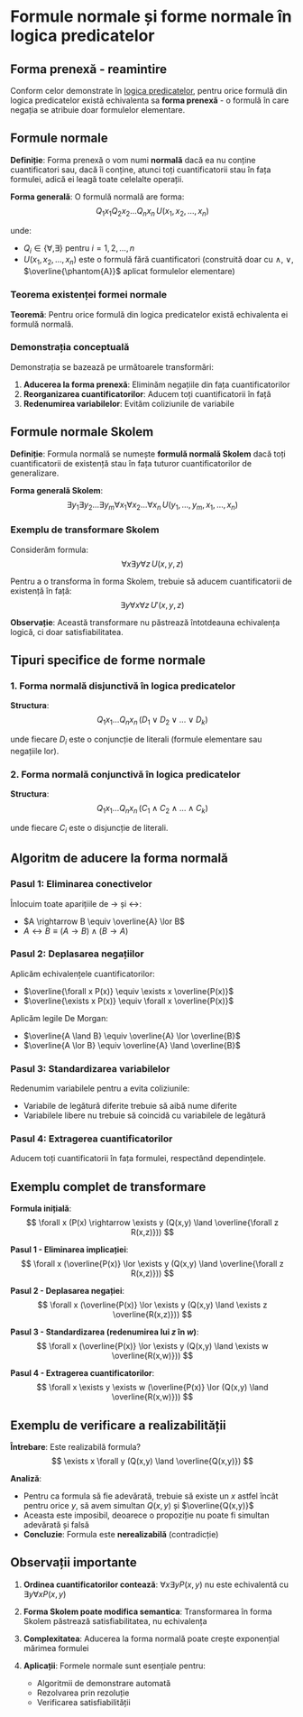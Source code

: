 # Formule normale și forme normale în logica predicatelor

## Forma prenexă - reamintire

Conform celor demonstrate în [logica predicatelor](/logica/logica-predicatelor), pentru orice formulă din logica predicatelor există echivalenta sa **forma prenexă** - o formulă în care negația se atribuie doar formulelor elementare.

## Formule normale

**Definiție**: Forma prenexă o vom numi **normală** dacă ea nu conține cuantificatori sau, dacă îi conține, atunci toți cuantificatorii stau în fața formulei, adică ei leagă toate celelalte operații.

**Forma generală**: O formulă normală are forma:
$$
Q_1 x_1 Q_2 x_2 \ldots Q_n x_n \, U(x_1, x_2, \ldots, x_n)
$$

unde:
- $Q_i \in \{\forall, \exists\}$ pentru $i = 1, 2, \ldots, n$
- $U(x_1, x_2, \ldots, x_n)$ este o formulă fără cuantificatori (construită doar cu $\land$, $\lor$, $\overline{\phantom{A}}$ aplicat formulelor elementare)

### Teorema existenței formei normale

**Teoremă**: Pentru orice formulă din logica predicatelor există echivalenta ei formulă normală.

### Demonstrația conceptuală

Demonstrația se bazează pe următoarele transformări:

1. **Aducerea la forma prenexă**: Eliminăm negațiile din fața cuantificatorilor
2. **Reorganizarea cuantificatorilor**: Aducem toți cuantificatorii în față
3. **Redenumirea variabilelor**: Evităm coliziunile de variabile

## Formule normale Skolem

**Definiție**: Formula normală se numește **formulă normală Skolem** dacă toți cuantificatorii de existență stau în fața tuturor cuantificatorilor de generalizare.

**Forma generală Skolem**:
$$
\exists y_1 \exists y_2 \ldots \exists y_m \forall x_1 \forall x_2 \ldots \forall x_n \, U(y_1, \ldots, y_m, x_1, \ldots, x_n)
$$

### Exemplu de transformare Skolem

Considerăm formula:
$$
\forall x \exists y \forall z \, U(x,y,z)
$$

Pentru a o transforma în forma Skolem, trebuie să aducem cuantificatorii de existență în față:
$$
\exists y \forall x \forall z \, U'(x, y, z)
$$

**Observație**: Această transformare nu păstrează întotdeauna echivalența logică, ci doar satisfiabilitatea.

## Tipuri specifice de forme normale

### 1. Forma normală disjunctivă în logica predicatelor

**Structura**: 
$$
Q_1 x_1 \ldots Q_n x_n \, (D_1 \lor D_2 \lor \ldots \lor D_k)
$$

unde fiecare $D_i$ este o conjuncție de literali (formule elementare sau negațiile lor).

### 2. Forma normală conjunctivă în logica predicatelor

**Structura**:
$$
Q_1 x_1 \ldots Q_n x_n \, (C_1 \land C_2 \land \ldots \land C_k)
$$

unde fiecare $C_i$ este o disjuncție de literali.

## Algoritm de aducere la forma normală

### Pasul 1: Eliminarea conectivelor

Înlocuim toate aparițiile de $\rightarrow$ și $\leftrightarrow$:
- $A \rightarrow B \equiv \overline{A} \lor B$
- $A \leftrightarrow B \equiv (A \rightarrow B) \land (B \rightarrow A)$

### Pasul 2: Deplasarea negațiilor

Aplicăm echivalențele cuantificatorilor:
- $\overline{\forall x P(x)} \equiv \exists x \overline{P(x)}$
- $\overline{\exists x P(x)} \equiv \forall x \overline{P(x)}$

Aplicăm legile De Morgan:
- $\overline{A \land B} \equiv \overline{A} \lor \overline{B}$
- $\overline{A \lor B} \equiv \overline{A} \land \overline{B}$

### Pasul 3: Standardizarea variabilelor

Redenumim variabilele pentru a evita coliziunile:
- Variabile de legătură diferite trebuie să aibă nume diferite
- Variabilele libere nu trebuie să coincidă cu variabilele de legătură

### Pasul 4: Extragerea cuantificatorilor

Aducem toți cuantificatorii în fața formulei, respectând dependințele.

## Exemplu complet de transformare

**Formula inițială**:
$$
\forall x (P(x) \rightarrow \exists y (Q(x,y) \land \overline{\forall z R(x,z)}))
$$

**Pasul 1 - Eliminarea implicației**:
$$
\forall x (\overline{P(x)} \lor \exists y (Q(x,y) \land \overline{\forall z R(x,z)}))
$$

**Pasul 2 - Deplasarea negației**:
$$
\forall x (\overline{P(x)} \lor \exists y (Q(x,y) \land \exists z \overline{R(x,z)}))
$$

**Pasul 3 - Standardizarea (redenumirea lui $z$ în $w$)**:
$$
\forall x (\overline{P(x)} \lor \exists y (Q(x,y) \land \exists w \overline{R(x,w)}))
$$

**Pasul 4 - Extragerea cuantificatorilor**:
$$
\forall x \exists y \exists w (\overline{P(x)} \lor (Q(x,y) \land \overline{R(x,w)}))
$$

## Exemplu de verificare a realizabilității

**Întrebare**: Este realizabilă formula?
$$
\exists x \forall y (Q(x,y) \land \overline{Q(x,y)})
$$

**Analiză**: 
- Pentru ca formula să fie adevărată, trebuie să existe un $x$ astfel încât pentru orice $y$, să avem simultan $Q(x,y)$ și $\overline{Q(x,y)}$
- Aceasta este imposibil, deoarece o propoziție nu poate fi simultan adevărată și falsă
- **Concluzie**: Formula este **nerealizabilă** (contradicție)

## Observații importante

1. **Ordinea cuantificatorilor contează**: $\forall x \exists y P(x,y)$ nu este echivalentă cu $\exists y \forall x P(x,y)$

2. **Forma Skolem poate modifica semantica**: Transformarea în forma Skolem păstrează satisfiabilitatea, nu echivalența

3. **Complexitatea**: Aducerea la forma normală poate crește exponențial mărimea formulei

4. **Aplicații**: Formele normale sunt esențiale pentru:
   - Algoritmii de demonstrare automată
   - Rezolvarea prin rezoluție
   - Verificarea satisfiabilității
